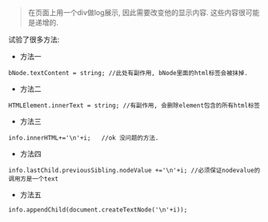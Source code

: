 > 在页面上用一个div做log展示, 因此需要改变他的显示内容. 这些内容很可能是递增的. 

试验了很多方法:

- 方法一

```
bNode.textContent = string; //此处有副作用, bNode里面的html标签会被抹掉.
```

- 方法二

```
HTMLElement.innerText = string; //有副作用, 会删除element包含的所有html标签
```

- 方法三

```
info.innerHTML+='\n'+i;   //ok 没问题的方法.
```

- 方法四

```
info.lastChild.previousSibling.nodeValue +='\n'+i; //必须保证nodevalue的调用方是一个text
```

- 方法五

```
info.appendChild(document.createTextNode('\n'+i));
```

